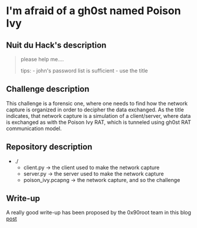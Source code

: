 # I'm afraid of a gh0st named Poison Ivy

## Nuit du Hack's description

>please help me....
>
>tips: - john's password list is sufficient
>        - use the title

## Challenge description

This challenge is a forensic one, where one needs to find how the network capture is organized in order to decipher the data exchanged. As the title indicates, that network capture is a simulation of a client/server, where data is exchanged as with the Poison Ivy RAT, which is tunneled using gh0st RAT communication model.

## Repository description

* ./
   * client.py -> the client used to make the network capture
   * server.py -> the server used to make the network capture
   * poison_ivy.pcapng -> the network capture, and so the challenge
   
## Write-up
A really good write-up has been proposed by the 0x90root team in this blog [post](https://0x90r00t.com/2016/07/08/ndh-2016forensics-200-im-afraid-of-a-gh0st-named-poison-ivy-write-up/)
